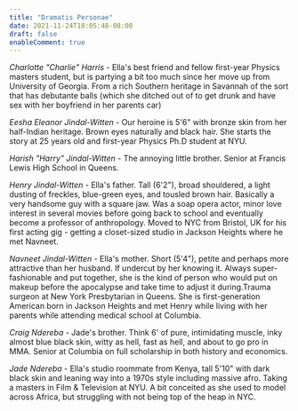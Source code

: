 ```yaml
---
title: "Dramatis Personae"
date: 2021-11-24T18:05:48-08:00
draft: false
enableComment: true
---
```


*Charlotte "Charlie" Harris* - Ella's best friend and fellow first-year Physics masters student, but is partying a bit too much since her move up from University of Georgia. From a rich Southern heritage in Savannah of the sort that has debutante balls (which she ditched out of to get drunk and have sex with her boyfriend in her parents car)

*Eesha Eleanor Jindal-Witten* - Our heroine is 5'6" with bronze skin from her half-Indian heritage. Brown eyes naturally and black hair. She starts the story at 25 years old and first-year Physics Ph.D student at NYU.

*Harish "Harry" Jindal-Witten* - The annoying little brother. Senior at Francis Lewis High School in Queens. 

*Henry Jindal-Witten* - Ella's father.  Tall (6'2"), broad shouldered, a light dusting of freckles, blue-green eyes, and tousled brown hair. Basically a very handsome guy with a square jaw. Was a soap opera actor, minor love interest in several movies before going back to school and eventually become a professor of anthropology. Moved to NYC from Bristol, UK for his first acting gig - getting a closet-sized studio in Jackson Heights where he met Navneet.

*Navneet Jindal-Witten* - Ella's mother. Short (5'4"), petite and perhaps more attractive than her husband. If undercut by her knowing it. Always super-fashionable and put together, she is the kind of person who would put on makeup before the apocalypse and take time to adjust it during.Trauma surgeon at New York Presbytarian in Queens. She is first-generation American born in Jackson Heights and met Henry while living with her parents while attending medical school at Columbia.

*Craig Ndereba* - Jade's brother. Think 6' of pure, intimidating muscle, inky almost blue black skin, witty as hell, fast as hell, and about to go pro in MMA. Senior at Columbia on full scholarship in both history and economics.

*Jade Ndereba* - Ella's studio roommate from Kenya, tall 5'10" with dark black skin and leaning way into a 1970s style including massive afro. Taking a masters in Film & Television at NYU. A bit conceited as she used to model across Africa, but struggling with not being top of the heap in NYC. 


